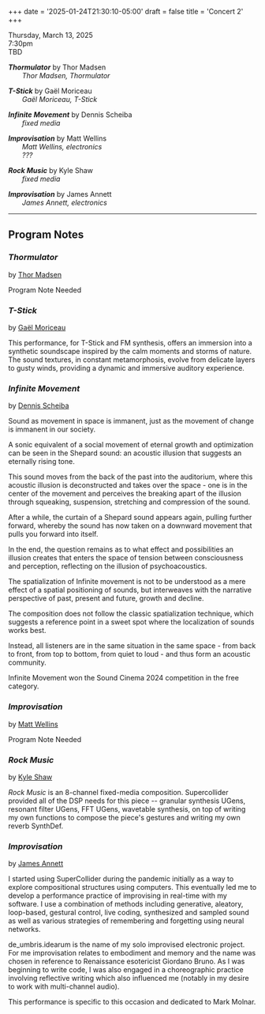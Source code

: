 
+++
date = '2025-01-24T21:30:10-05:00'
draft = false
title = 'Concert 2'
+++

Thursday, March 13, 2025  
7:30pm  
TBD


***Thormulator*** by Thor Madsen  
&emsp;&emsp;*Thor Madsen, Thormulator*  



***T-Stick*** by Gaël Moriceau  
&emsp;&emsp;*Gaël Moriceau, T-Stick*  



***Infinite Movement*** by Dennis Scheiba  
&emsp;&emsp;*fixed media*  



***Improvisation*** by Matt Wellins  
&emsp;&emsp;*Matt Wellins, electronics*  
&emsp;&emsp;*???*  



***Rock Music*** by Kyle Shaw  
&emsp;&emsp;*fixed media*  



***Improvisation*** by James Annett  
&emsp;&emsp;*James Annett, electronics*  

---

## Program Notes

### *Thormulator*

by [Thor Madsen](/bios/#thor-madsen)

Program Note Needed

### *T-Stick*

by [Gaël Moriceau](/bios/#gaël-moriceau)

This performance, for T-Stick and FM synthesis, offers an immersion into a synthetic soundscape inspired by the calm moments and storms of nature. The sound textures, in constant metamorphosis, evolve from delicate layers to gusty winds, providing a dynamic and immersive auditory experience.

### *Infinite Movement*

by [Dennis Scheiba](/bios/#dennis-scheiba)

Sound as movement in space is immanent, just as the movement of change is immanent in our society.

A sonic equivalent of a social movement of eternal growth and optimization can be seen in the Shepard sound: an acoustic illusion that suggests an eternally rising tone.

This sound moves from the back of the past into the auditorium, where this acoustic illusion is deconstructed and takes over the space - one is in the center of the movement and perceives the breaking apart of the illusion through squeaking, suspension, stretching and compression of the sound.

After a while, the curtain of a Shepard sound appears again, pulling further forward, whereby the sound has now taken on a downward movement that pulls you forward into itself.

In the end, the question remains as to what effect and possibilities an illusion creates that enters the space of tension between consciousness and perception, reflecting on the illusion of psychoacoustics.

The spatialization of Infinite movement is not to be understood as a mere effect of a spatial positioning of sounds, but interweaves with the narrative perspective of past, present and future, growth and decline.

The composition does not follow the classic spatialization technique, which suggests a reference point in a sweet spot where the localization of sounds works best.

Instead, all listeners are in the same situation in the same space - from back to front, from top to bottom, from quiet to loud - and thus form an acoustic community.

Infinite Movement won the Sound Cinema 2024 competition in the free category.

### *Improvisation*

by [Matt Wellins](/bios/#matt-wellins)

Program Note Needed

### *Rock Music*

by [Kyle Shaw](/bios/#kyle-shaw)

*Rock Music* is an 8-channel fixed-media composition. Supercollider provided all of the DSP needs for this piece -- granular synthesis UGens, resonant filter UGens, FFT UGens, wavetable synthesis, on top of writing my own functions to compose the piece's gestures and writing my own reverb SynthDef.

### *Improvisation*

by [James Annett](/bios/#james-annett)

I started using SuperCollider during the pandemic initially as a way to explore compositional structures using computers. This eventually led me to develop a performance practice of improvising in real-time with my software. I use a combination of methods including generative, aleatory, loop-based, gestural control, live coding, synthesized and sampled sound as well as various strategies of remembering and forgetting using neural networks.

de_umbris.idearum is the name of my solo improvised electronic project. For me improvisation relates to embodiment and memory and the name was chosen in reference to Renaissance esotericist Giordano Bruno. As I was beginning to write code, I was also engaged in a choreographic practice involving reflective writing which also influenced me (notably in my desire to work with multi-channel audio).

This performance is specific to this occasion and dedicated to Mark Molnar.

